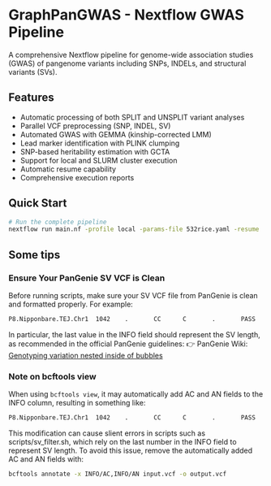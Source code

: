 # GraphPanGWAS - Nextflow GWAS Pipeline

A comprehensive Nextflow pipeline for genome-wide association studies (GWAS) of pangenome variants including SNPs, INDELs, and structural variants (SVs).

## Features

-  Automatic processing of both SPLIT and UNSPLIT variant analyses
-  Parallel VCF preprocessing (SNP, INDEL, SV)
-  Automated GWAS with GEMMA (kinship-corrected LMM)
-  Lead marker identification with PLINK clumping
-  SNP-based heritability estimation with GCTA
-  Support for local and SLURM cluster execution
-  Automatic resume capability
-  Comprehensive execution reports

## Quick Start

```bash
# Run the complete pipeline
nextflow run main.nf -profile local -params-file 532rice.yaml -resume
```

## Some tips
### Ensure Your PanGenie SV VCF is Clean
Before running scripts, make sure your SV VCF file from PanGenie is clean and formatted properly.
For example:
```txt
P8.Nipponbare.TEJ.Chr1  1042    .       CC      C       .       PASS    UK=301;MA=14;ID=P8.Nipponbare.TEJ.Chr1-1042-DEL->4671>4673-1    GT      0|0     0|0
```
In particular, the last value in the INFO field should represent the SV length, as recommended in the official PanGenie guidelines: 
👉 PanGenie Wiki: [Genotyping variation nested inside of bubbles](https://github.com/eblerjana/pangenie/wiki/A:--Genotyping-variation-nested-inside-of-bubbles)
### Note on bcftools view
When using `bcftools view`, it may automatically add AC and AN fields to the INFO column, resulting in something like:
```txt
P8.Nipponbare.TEJ.Chr1  1042    .       CC      C       .       PASS    UK=301;MA=14;ID=P8.Nipponbare.TEJ.Chr1-1042-DEL->4671>4673-1;AC=20;AN=1396    GT
```
This modification can cause slient errors in scripts such as scripts/sv_filter.sh, which rely on the last number in the INFO field to represent SV length.
To avoid this issue, remove the automatically added AC and AN fields with:
```sh
bcftools annotate -x INFO/AC,INFO/AN input.vcf -o output.vcf
```

